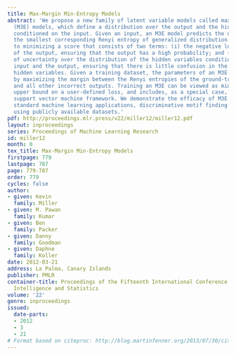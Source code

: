 ```yaml
---
title: Max-Margin Min-Entropy Models
abstract: 'We propose a new family of latent variable models called max-margin min-entropy
  (M3E) models, which define a distribution over the output and the hidden variables
  conditioned on the input. Given an input, an M3E model predicts the output with
  the smallest corresponding Renyi entropy of generalized distribution. This is equivalent
  to minimizing a score that consists of two terms: (i) the negative log-likelihood
  of the output, ensuring that the output has a high probability; and (ii) a measure
  of uncertainty over the distribution of the hidden variables conditioned on the
  input and the output, ensuring that there is little confusion in the values of the
  hidden variables. Given a training dataset, the parameters of an M3E model are learned
  by maximizing the margin between the Renyi entropies of the ground-truth output
  and all other incorrect outputs. Training an M3E can be viewed as minimizing an
  upper bound on a user-defined loss, and includes, as a special case, the latent
  support vector machine framework. We demonstrate the efficacy of M3E models on two
  standard machine learning applications, discriminative motif finding and image classification,
  using publicly available datasets.'
pdf: http://proceedings.mlr.press/v22/miller12/miller12.pdf
layout: inproceedings
series: Proceedings of Machine Learning Research
id: miller12
month: 0
tex_title: Max-Margin Min-Entropy Models
firstpage: 779
lastpage: 787
page: 779-787
order: 779
cycles: false
author:
- given: Kevin
  family: Miller
- given: M. Pawan
  family: Kumar
- given: Ben
  family: Packer
- given: Danny
  family: Goodman
- given: Daphne
  family: Koller
date: 2012-03-21
address: La Palma, Canary Islands
publisher: PMLR
container-title: Proceedings of the Fifteenth International Conference on Artificial
  Intelligence and Statistics
volume: '22'
genre: inproceedings
issued:
  date-parts:
  - 2012
  - 3
  - 21
# Format based on citeproc: http://blog.martinfenner.org/2013/07/30/citeproc-yaml-for-bibliographies/
---
```

